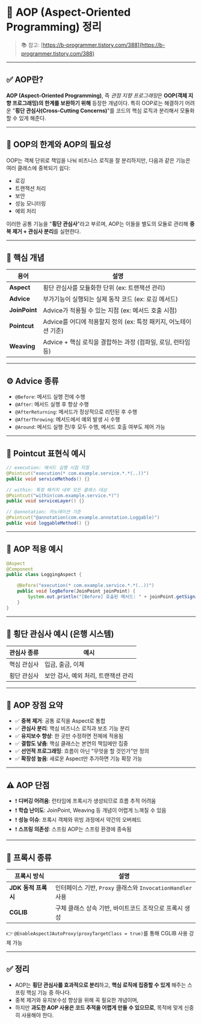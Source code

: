 # 🌿 AOP (Aspect-Oriented Programming) 정리

> 📚 참고: [https://b-programmer.tistory.com/388](https://b-programmer.tistory.com/388)

---

## ✅ AOP란?

**AOP (Aspect-Oriented Programming)**, 즉 *관점 지향 프로그래밍*은 **OOP(객체 지향 프로그래밍)의 한계를 보완하기 위해** 등장한 개념이다. 특히 OOP로는 해결하기 어려운 "**횡단 관심사(Cross-Cutting Concerns)**"를 코드의 핵심 로직과 분리해서 모듈화할 수 있게 해준다.

---

## 🚦 OOP의 한계와 AOP의 필요성

OOP는 객체 단위로 책임을 나눠 비즈니스 로직을 잘 분리하지만, 다음과 같은 기능은 여러 클래스에 중복되기 쉽다:

- 로깅
- 트랜잭션 처리
- 보안
- 성능 모니터링
- 예외 처리

이러한 공통 기능을 "**횡단 관심사**"라고 부르며, AOP는 이들을 별도의 모듈로 관리해 **중복 제거 + 관심사 분리**를 실현한다.

---

## 🧩 핵심 개념

| 용어 | 설명 |
|------|------|
| **Aspect** | 횡단 관심사를 모듈화한 단위 (ex: 트랜잭션 관리) |
| **Advice** | 부가기능이 실행되는 실제 동작 코드 (ex: 로깅 메서드) |
| **JoinPoint** | Advice가 적용될 수 있는 지점 (ex: 메서드 호출 시점) |
| **Pointcut** | Advice를 어디에 적용할지 정의 (ex: 특정 패키지, 어노테이션 기준) |
| **Weaving** | Advice + 핵심 로직을 결합하는 과정 (컴파일, 로딩, 런타임 등) |

---

## ⚙️ Advice 종류

- `@Before`: 메서드 실행 전에 수행
- `@After`: 메서드 실행 후 항상 수행
- `@AfterReturning`: 메서드가 정상적으로 리턴된 후 수행
- `@AfterThrowing`: 메서드에서 예외 발생 시 수행
- `@Around`: 메서드 실행 전/후 모두 수행, 메서드 호출 여부도 제어 가능

---

## 🧭 Pointcut 표현식 예시

```java
// execution: 메서드 실행 시점 지정
@Pointcut("execution(* com.example.service.*.*(..))")
public void serviceMethods() {}

// within: 특정 패키지 내부 모든 클래스 대상
@Pointcut("within(com.example.service.*)")
public void serviceLayer() {}

// @annotation: 어노테이션 기준
@Pointcut("@annotation(com.example.annotation.Loggable)")
public void loggableMethod() {}
```

---

## 🧪 AOP 적용 예시

```java
@Aspect
@Component
public class LoggingAspect {

    @Before("execution(* com.example.service.*.*(..))")
    public void logBefore(JoinPoint joinPoint) {
        System.out.println("[Before] 호출된 메서드: " + joinPoint.getSignature());
    }
}
```

---

## 🏦 횡단 관심사 예시 (은행 시스템)

| 관심사 종류 | 예시 |
|-------------|------|
| 핵심 관심사 | 입금, 출금, 이체 |
| 횡단 관심사 | 보안 검사, 예외 처리, 트랜잭션 관리 |

---

## 🧠 AOP 장점 요약

- ✅ **중복 제거**: 공통 로직을 Aspect로 통합
- ✅ **관심사 분리**: 핵심 비즈니스 로직과 보조 기능 분리
- ✅ **유지보수 향상**: 한 곳만 수정하면 전체에 적용됨
- ✅ **결합도 낮춤**: 핵심 클래스는 본연의 책임에만 집중
- ✅ **선언적 프로그래밍**: 흐름이 아닌 "무엇을 할 것인가"만 정의
- ✅ **확장성 높음**: 새로운 Aspect만 추가하면 기능 확장 가능

---

## ⚠️ AOP 단점

- ❗ **디버깅 어려움**: 런타임에 프록시가 생성되므로 흐름 추적 어려움
- ❗ **학습 난이도**: JoinPoint, Weaving 등 개념이 어렵게 느껴질 수 있음
- ❗ **성능 이슈**: 프록시 객체와 위빙 과정에서 약간의 오버헤드
- ❗ **스프링 의존성**: 스프링 AOP는 스프링 환경에 종속됨

---

## 🧱 프록시 종류

| 프록시 방식 | 설명 |
|--------------|------|
| **JDK 동적 프록시** | 인터페이스 기반, `Proxy` 클래스와 `InvocationHandler` 사용 |
| **CGLIB** | 구체 클래스 상속 기반, 바이트코드 조작으로 프록시 생성 |

👉 `@EnableAspectJAutoProxy(proxyTargetClass = true)`를 통해 CGLIB 사용 강제 가능

---

## ✅ 정리

- AOP는 **횡단 관심사를 효과적으로 분리**하고, **핵심 로직에 집중할 수 있게** 해주는 스프링 핵심 기능 중 하나다.
- 중복 제거와 유지보수성 향상을 위해 꼭 필요한 개념이며,
- 하지만 **과도한 AOP 사용은 코드 추적을 어렵게 만들 수 있으므로**, 목적에 맞게 신중히 사용해야 한다.

